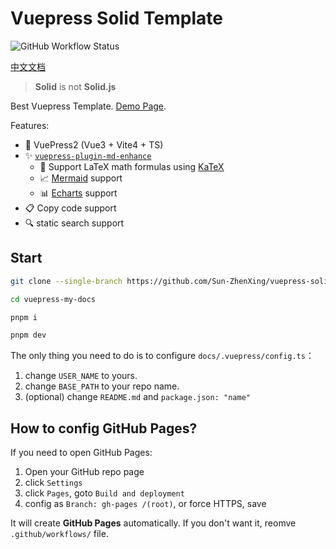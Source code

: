 # Vuepress Solid Template

![GitHub Workflow Status](https://img.shields.io/github/actions/workflow/status/Sun-ZhenXing/vuepress-solid-template/deploy-docs.yml?branch=main)

[中文文档](./README.zh.md)

> **Solid** is not **Solid.js**

Best Vuepress Template. [Demo Page](https://blog.alexsun.top/vuepress-solid-template/).

Features:
- 🎉 VuePress2 (Vue3 + Vite4 + TS)
- ✨ [`vuepress-plugin-md-enhance`](https://vuepress-theme-hope.github.io/v2/md-enhance/)
    - 📖 Support LaTeX math formulas using [KaTeX](https://katex.org/)
    - 📈 [Mermaid](https://mermaid-js.github.io/mermaid/#/) support
    - 📊 [Echarts](https://echarts.apache.org/) support
- 📋 Copy code support
- 🔍 static search support

## Start

```bash
git clone --single-branch https://github.com/Sun-ZhenXing/vuepress-solid-template.git vuepress-my-docs --depth=1

cd vuepress-my-docs

pnpm i

pnpm dev
```

The only thing you need to do is to configure `docs/.vuepress/config.ts`：
1. change `USER_NAME` to yours.
2. change `BASE_PATH` to your repo name.
3. (optional) change `README.md` and `package.json: "name"`

## How to config GitHub Pages?

If you need to open GitHub Pages:
1. Open your GitHub repo page
2. click `Settings`
3. click `Pages`, goto `Build and deployment`
4. config as `Branch: gh-pages /(root)`, or force HTTPS, save

It will create **GitHub Pages** automatically. If you don't want it, reomve `.github/workflows/` file.
